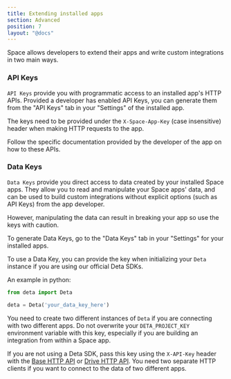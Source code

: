 ```yaml
---
title: Extending installed apps 
section: Advanced
position: 7
layout: "@docs"
---
```


Space allows developers to extend their apps and write custom integrations in two main ways.

### API Keys

`API Keys` provide you with programmatic access to an installed app's HTTP APIs. Provided a developer has enabled API Keys, you can generate them from the "API Keys" tab in your "Settings" of the installed app.

The keys need to be provided under the `X-Space-App-Key` (case insensitive) header when making HTTP requests to the app. 

Follow the specific documentation provided by the developer of the app on how to these APIs.


### Data Keys

`Data Keys` provide you direct access to data created by your installed Space apps. They allow you to read and manipulate your Space apps' data, and can be used to build custom integrations without explicit options (such as API Keys) from the app developer. 

However, manipulating the data can result in breaking your app so use the keys with caution.

To generate Data Keys, go to the "Data Keys" tab in your "Settings" for your installed apps.

To use a Data Key, you can provide the key when initializing your `Deta` instance if you are using our official Deta SDKs. 

An example in python:

```py
from deta import Deta

deta = Deta('your_data_key_here')
```

You need to create two different instances of `Deta` if you are connecting with two different apps. 
Do not overwrite your `DETA_PROJECT_KEY` environment variable with this key, especially if you are building an integration from within a Space app. 

If you are not using a Deta SDK, pass this key using the `X-API-Key` header with the [Base HTTP API](/docs/en/reference/base/HTTP#auth) or [Drive HTTP API](/docs/en/reference/drive/HTTP#auth). You need two separate HTTP clients if you want to connect to the data of two different apps.